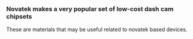 ### Novatek makes a very popular set of low-cost dash cam chipsets

These are materials that may be useful related to novatek based devices.
